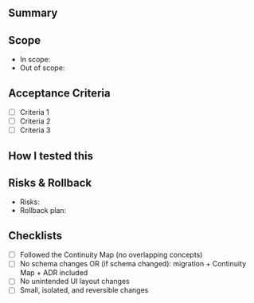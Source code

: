 ## Summary
<!-- What does this PR change and why? -->

## Scope
- In scope:
- Out of scope:

## Acceptance Criteria
- [ ] Criteria 1
- [ ] Criteria 2
- [ ] Criteria 3

## How I tested this
<!-- Steps, screenshots, or notes -->

## Risks & Rollback
- Risks:
- Rollback plan:

## Checklists
- [ ] Followed the Continuity Map (no overlapping concepts)
- [ ] No schema changes OR (if schema changed): migration + Continuity Map + ADR included
- [ ] No unintended UI layout changes
- [ ] Small, isolated, and reversible changes
